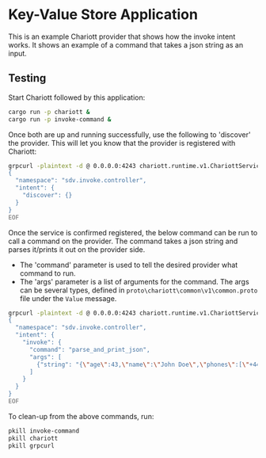 # Key-Value Store Application

This is an example Chariott provider that shows how the invoke intent works.
It shows an example of a command that takes a json string as an input.

## Testing

Start Chariott followed by this application:

```bash
cargo run -p chariott &
cargo run -p invoke-command &
```

Once both are up and running successfully, use the following to 'discover'
the provider. This will let you know that the provider is registered with Chariott:

```bash
grpcurl -plaintext -d @ 0.0.0.0:4243 chariott.runtime.v1.ChariottService/Fulfill <<EOF
{
  "namespace": "sdv.invoke.controller",
  "intent": {
    "discover": {}
  }
}
EOF
```

Once the service is confirmed registered, the below command can be run to call a command
on the provider. The command takes a json string and parses it/prints it out on the provider side.
- The 'command' parameter is used to tell the desired provider what command to run.
- The 'args' parameter is a list of arguments for the command. The args can be several types,
  defined in `proto\chariott\common\v1\common.proto` file under the `Value` message.

```bash
grpcurl -plaintext -d @ 0.0.0.0:4243 chariott.runtime.v1.ChariottService/Fulfill <<EOF
{
  "namespace": "sdv.invoke.controller",
  "intent": {
    "invoke": {
      "command": "parse_and_print_json",
      "args": [
        {"string": "{\"age\":43,\"name\":\"John Doe\",\"phones\":[\"+44 1234567\",\"+44 2345678\"]}"}
      ]
    }
  }
}
EOF
```

To clean-up from the above commands, run:

```bash
pkill invoke-command
pkill chariott
pkill grpcurl
```
